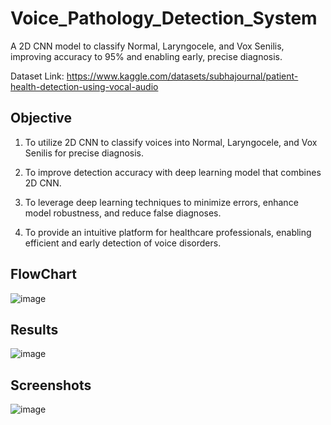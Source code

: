 # Voice_Pathology_Detection_System
A 2D CNN model to classify Normal, Laryngocele, and Vox Senilis, improving accuracy to 95% and enabling early, precise diagnosis.

Dataset Link: https://www.kaggle.com/datasets/subhajournal/patient-health-detection-using-vocal-audio

## Objective
  1. To utilize 2D CNN to classify voices into Normal, Laryngocele, and Vox Senilis for precise diagnosis.
  
  2. To improve detection accuracy with deep learning model that combines  2D CNN.
  
  3. To leverage deep learning techniques to minimize errors, enhance model robustness, and reduce false diagnoses.
  
  4. To provide an intuitive platform for healthcare professionals, enabling efficient and early detection of voice disorders.

## FlowChart
![image](https://github.com/user-attachments/assets/fc896b6c-5aae-4c0e-b57f-9269ec4564b4)

## Results
![image](https://github.com/user-attachments/assets/24a76265-1768-42d9-a464-0ae8d2244add)

## Screenshots
![image](https://github.com/user-attachments/assets/dcb86c80-78aa-495b-a4c8-f703cdee5c2c)

